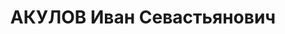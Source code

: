 ---
title: АКУЛОВ Иван Севастьянович
description: "1901 р., м. Катеринослав, росіянин, з робітників, освіта вища, начальник\
  \ планово-виробничого відділу Нікопольського південнотрубного з-ду. \n  29.11.1937\
  \ р.звинувачений в участі в троцькістській шкідницькотерористичній організації,\
  \ розстріляний 30.11.1937 р. \n  Реабілітований 27.06.1957 р."
---